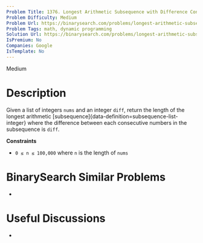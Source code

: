 ```yaml
---
Problem Title: 1376. Longest Arithmetic Subsequence with Difference Constraint
Problem Difficulty: Medium
Problem Url: https://binarysearch.com/problems/longest-arithmetic-subsequence-with-difference-constraint/
Problem Tags: math, dynamic programming
Solution Url: https://binarysearch.com/problems/longest-arithmetic-subsequence-with-difference-constraint/solutions/
IsPremium: No
Companies: Google
IsTemplate: No
---
```


<span style="color: ;">Medium</span>

# Description

Given a list of integers `nums` and an integer `diff`, return the length of the longest arithmetic [subsequence]{data-definition=subsequence-list-integer} where the difference between each consecutive numbers in the subsequence is `diff`.

**Constraints**
- `0 ≤ n ≤ 100,000` where `n` is the length of `nums`

# BinarySearch Similar Problems

- []()

# Useful Discussions

- []()
